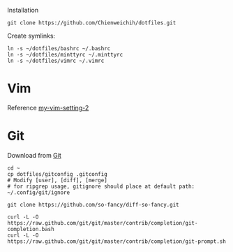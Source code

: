 Installation

    git clone https://github.com/Chienweichih/dotfiles.git

Create symlinks:

    ln -s ~/dotfiles/bashrc ~/.bashrc
    ln -s ~/dotfiles/minttyrc ~/.minttyrc
    ln -s ~/dotfiles/vimrc ~/.vimrc

# Vim #

Reference [my-vim-setting-2][vim]

# Git #

Download from [Git][git]

    cd ~
    cp dotfiles/gitconfig .gitconfig
    # Modify [user], [diff], [merge]
    # for ripgrep usage, gitignore should place at default path: ~/.config/git/ignore

    git clone https://github.com/so-fancy/diff-so-fancy.git

    curl -L -O https://raw.github.com/git/git/master/contrib/completion/git-completion.bash
    curl -L -O https://raw.github.com/git/git/master/contrib/completion/git-prompt.sh



[vim]: <https://chienweichih.github.io/my-vim-setting-2/>
[git]: <https://git-scm.com/>
